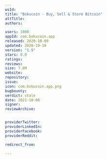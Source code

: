 ```yaml
---
wsId: 
title: "Bokucoin - Buy, Sell & Store Bitcoin"
altTitle: 
authors:

users: 1000
appId: com.bokucoin.app
released: 2020-10-09
updated: 2020-10-10
version: "1.5"
stars: 0.0
ratings: 
reviews: 
size: 7.6M
website: 
repository: 
issue: 
icon: com.bokucoin.app.png
bugbounty: 
verdict: stale
date: 2021-10-06
signer: 
reviewArchive:


providerTwitter: 
providerLinkedIn: 
providerFacebook: 
providerReddit: 

redirect_from:

---
```



